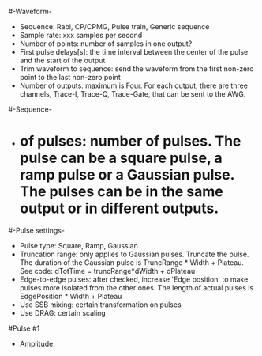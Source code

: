 #-Waveform-
- Sequence: Rabi, CP/CPMG, Pulse train, Generic sequence
- Sample rate: xxx samples per second
- Number of points: number of samples in one output?
- First pulse delays[s]: the time interval between the center of the pulse and the start of the output
- Trim waveform to sequence: send the waveform from the first non-zero point to the last non-zero point
- Number of outputs: maximum is Four. For each output, there are three channels, Trace-I, Trace-Q, Trace-Gate, that can be sent to the AWG.

#-Sequence-
- # of pulses: number of pulses. The pulse can be a square pulse, a ramp pulse or a Gaussian pulse. The pulses can be in the same output or in different outputs.

#-Pulse settings-
- Pulse type: Square, Ramp, Gaussian
- Truncation range: only applies to Gaussian pulses. Truncate the pulse. The duration of the Gaussian pulse is TruncRange * Width + Plateau. See code: dTotTime = truncRange*dWidth + dPlateau
- Edge-to-edge pulses: after checked, increase 'Edge position' to make pulses more isolated from the other ones. The length of actual pulses is EdgePosition * Width + Plateau
- Use SSB mixing: certain transformation on pulses
- Use DRAG: certain scaling

#Pulse #1
- Amplitude: